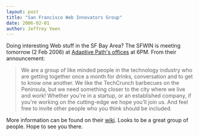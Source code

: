 ```yaml
---
layout: post
title: "San Francisco Web Innovators Group"
date: 2006-02-01
author: Jeffrey Veen
---
```

Doing interesting Web stuff in the SF Bay Area? The SFWIN is meeting tomorrow (2 Feb 2006) at <a href="http://maps.google.com/maps?oi=map&amp;q=363+Brannan+Street,+San+Francisco,+CA">Adaptive Path's offices</a> at 6PM. From their announcement:

<blockquote>We are a group of like minded people in the technology industry who are getting together once a month for drinks, conversation and to get to know one another. We like the TechCrunch barbecues on the Peninsula, but we need something closer to the city where we live and work! Whether you're in a startup, or an established company, if you're working on the cutting-edge we hope you'll join us. And feel free to invite other people who you think should be included.</blockquote>

More information can be found on their <a href="http://wsfinder.jot.com/WikiHome/SF+Web+Innovators">wiki</a>. Looks to be a great group of people. Hope to see you there.
